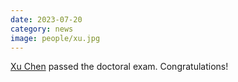 ```yaml
---
date: 2023-07-20
category: news
image: people/xu.jpg
---
```


[Xu Chen](/people/xu) passed the doctoral exam. Congratulations!

